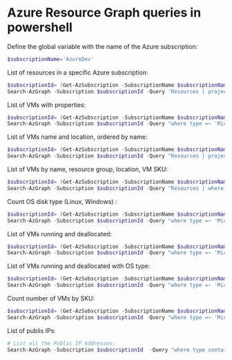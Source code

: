 <properties
pageTitle= 'Azure Resource Graph queries'
description= "Azure Resource Graph queries"
documentationcenter: na
services=""
documentationCenter="na"
authors="fabferri"
manager=""
editor=""/>

<tags
   ms.service="configuration-Example-Azure"
   ms.devlang="na"
   ms.topic="article"
   ms.tgt_pltfrm="na"
   ms.workload="na"
   ms.date="22/05/2021"
   ms.author="fabferri" />

# Azure Resource Graph queries in powershell
Define the global variable with the name of the Azure subscription:

```powershell
$subscriptionName='AzureDev'
```

List of resources in a specific Azure subscription:
```powershell
$subscriptionId= (Get-AzSubscription -SubscriptionName $subscriptionName).Id
Search-AzGraph -Subscription $subscriptionId -Query 'Resources | project name, type | limit 40'
```

List of VMs with properties:
```powershell
$subscriptionId= (Get-AzSubscription -SubscriptionName $subscriptionName).Id
Search-AzGraph -Subscription $subscriptionId -Query "where type =~ 'Microsoft.Compute/virtualMachines' "
```
List of VMs name and location, ordered by name:
```powershell
$subscriptionId= (Get-AzSubscription -SubscriptionName $subscriptionName).Id
Search-AzGraph -Subscription $subscriptionId -Query "Resources | project name, location, type| where type =~ 'Microsoft.Compute/virtualMachines' | order by name desc"
```
List of VMs by name, resource group, location, VM SKU:
```powershell
$subscriptionId= (Get-AzSubscription -SubscriptionName $subscriptionName).Id
Search-AzGraph -Subscription $subscriptionId -Query "Resources | where type =~ 'Microsoft.Compute/virtualMachines' | project name,  resourceGroup, location, tostring(properties.hardwareProfile.vmSize)"
```

Count OS disk type (Linux, Windows) :
```powershell
$subscriptionId= (Get-AzSubscription -SubscriptionName $subscriptionName).Id
Search-AzGraph -Subscription $subscriptionId -Query "where type =~ 'Microsoft.Compute/virtualMachines' | summarize count() by tostring(properties.storageProfile.osDisk.osType)"
```
List of VMs running and deallocated:
```powershell
$subscriptionId= (Get-AzSubscription -SubscriptionName $subscriptionName).Id
Search-AzGraph -Subscription $subscriptionId -Query "where type =~ 'Microsoft.Compute/virtualMachines' | project name , tostring(properties.extended.instanceView.powerState.displayStatus)" 

```
List of VMs running and deallocated with OS type:
```powershell
$subscriptionId= (Get-AzSubscription -SubscriptionName $subscriptionName).Id
Search-AzGraph -Subscription $subscriptionId -Query "where type =~ 'Microsoft.Compute/virtualMachines' | project name , tostring(properties.extended.instanceView.powerState.displayStatus), tostring(properties.storageProfile.osDisk.osType), location" 

```

Count number of VMs by SKU:
```powershell
$subscriptionId= (Get-AzSubscription -SubscriptionName $subscriptionName).Id
Search-AzGraph -Subscription $subscriptionId -Query "where type =~ 'Microsoft.Compute/virtualMachines' | project SKU = tostring(properties.hardwareProfile.vmSize)| summarize count() by SKU"
```

List of publis IPs:
```powershell
# List all the Public IP Addresses:
Search-AzGraph -Subscription $subscriptionId  -Query "where type contains 'publicIPAddresses' and isnotempty(properties.ipAddress) | project properties.ipAddress"
```
<!--Image References-->



<!--Link References-->

